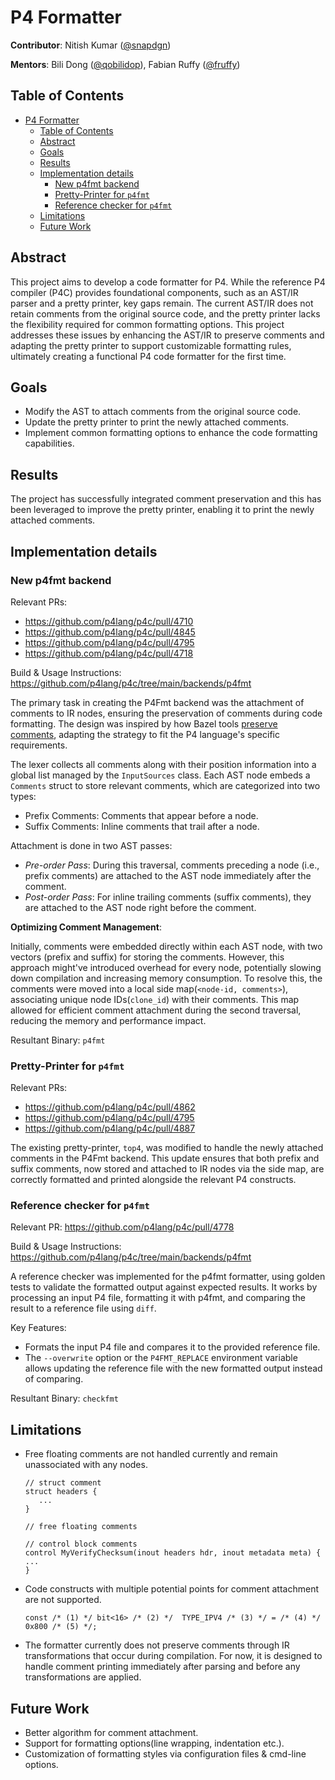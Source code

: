 # P4 Formatter
**Contributor**: Nitish Kumar ([@snapdgn])

**Mentors**: Bili Dong ([@qobilidop]), Fabian Ruffy ([@fruffy])

[@snapdgn]: https://github.com/snapdgn
[@qobilidop]: https://github.com/qobilidop
[@fruffy]: https://github.com/fruffy

## Table of Contents
- [P4 Formatter](#p4-formatter)
   * [Table of Contents](#table-of-contents)
   * [Abstract](#abstract)
   * [Goals](#goals)
   * [Results](#results)
   * [Implementation details](#implementation-details)
      + [New p4fmt backend](#new-p4fmt-backend)
      + [Pretty-Printer for `p4fmt`](#pretty-printer-for-p4fmt)
      + [Reference checker for `p4fmt`](#reference-checker-for-p4fmt)
   * [Limitations](#limitations)
   * [Future Work](#future-work)

## Abstract
This project aims to develop a code formatter for P4. While the reference P4 compiler (P4C) provides foundational components, such as an AST/IR parser and a pretty printer, key gaps remain.
The current AST/IR does not retain comments from the original source code, and the pretty printer lacks the flexibility required for common formatting options.
This project addresses these issues by enhancing the AST/IR to preserve comments and adapting the pretty printer to support customizable formatting rules, ultimately creating a functional P4 code formatter for the first time.

## Goals
- Modify the AST to attach comments from the original source code.
- Update the pretty printer to print the newly attached comments.
- Implement common formatting options to enhance the code formatting capabilities.

## Results
The project has successfully integrated comment preservation and this has been leveraged to improve the pretty printer, enabling it to print the newly attached comments.

## Implementation details

### New p4fmt backend
Relevant PRs:
- https://github.com/p4lang/p4c/pull/4710
- https://github.com/p4lang/p4c/pull/4845
- https://github.com/p4lang/p4c/pull/4795
- https://github.com/p4lang/p4c/pull/4718

Build & Usage Instructions: https://github.com/p4lang/p4c/tree/main/backends/p4fmt

The primary task in creating the P4Fmt backend was the attachment of comments to IR nodes, ensuring the preservation of comments during code formatting. The design was inspired by how Bazel tools [preserve comments](https://jayconrod.com/posts/129/preserving-comments-when-parsing-and-formatting-code), adapting the strategy to fit the P4 language's specific requirements.

The lexer collects all comments along with their position information into a global list managed by the `InputSources` class. Each AST node embeds a `Comments` struct to store relevant comments, which are categorized into two types:

- Prefix Comments: Comments that appear before a node.
- Suffix Comments: Inline comments that trail after a node.

Attachment is done in two AST passes:
- _Pre-order Pass_: During this traversal, comments preceding a node (i.e., prefix comments) are attached to the AST node immediately after the comment.
- _Post-order Pass_: For inline trailing comments (suffix comments), they are attached to the AST node right before the comment.

**Optimizing Comment Management**:

Initially, comments were embedded directly within each AST node, with two vectors (prefix and suffix) for storing the comments. However, this approach might've introduced overhead for every node, potentially slowing down compilation and increasing memory consumption. To resolve this, the comments were moved into a local side map(`<node-id, comments>`), associating unique node IDs(`clone_id`) with their comments. This map allowed for efficient comment attachment during the second traversal, reducing the memory and performance impact.

Resultant Binary: `p4fmt`

### Pretty-Printer for `p4fmt`
Relevant PRs:
- https://github.com/p4lang/p4c/pull/4862
- https://github.com/p4lang/p4c/pull/4795
- https://github.com/p4lang/p4c/pull/4887

The existing pretty-printer, `top4`, was modified to handle the newly attached comments in the P4Fmt backend. This update ensures that both prefix and suffix comments, now stored and attached to IR nodes via the side map, are correctly formatted and printed alongside the relevant P4 constructs.

### Reference checker for `p4fmt`

Relevant PR: https://github.com/p4lang/p4c/pull/4778

Build & Usage Instructions: https://github.com/p4lang/p4c/tree/main/backends/p4fmt

A reference checker was implemented for the p4fmt formatter, using golden tests to validate the formatted output against expected results. It works by processing an input P4 file, formatting it with p4fmt, and comparing the result to a reference file using `diff`.

Key Features:

- Formats the input P4 file and compares it to the provided reference file.
- The `--overwrite` option or the `P4FMT_REPLACE` environment variable allows updating the reference file with the new formatted output instead of comparing.

Resultant Binary: `checkfmt`

## Limitations
- Free floating comments are not handled currently and remain unassociated with any nodes.
   ```
   // struct comment
   struct headers {
      ...
   }

   // free floating comments

   // control block comments
   control MyVerifyChecksum(inout headers hdr, inout metadata meta) {
   ...
   }
   ```
- Code constructs with multiple potential points for comment attachment are not supported.
   ```
   const /* (1) */ bit<16> /* (2) */  TYPE_IPV4 /* (3) */ = /* (4) */ 0x800 /* (5) */;
   ```
- The formatter currently does not preserve comments through IR transformations that occur during compilation. For now, it is designed to handle comment printing immediately after parsing and before any transformations are applied.

## Future Work
- Better algorithm for comment attachment.
- Support for formatting options(line wrapping, indentation etc.).
- Customization of formatting styles via configuration files & cmd-line options.
